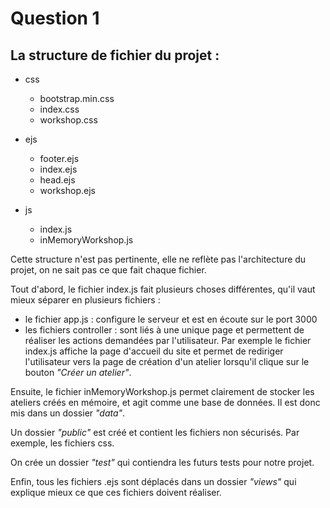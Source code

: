 # Question 1
La structure de fichier du projet :
-----------------------------------------------
* css
    
    * bootstrap.min.css
    * index.css
    * workshop.css

* ejs

    * footer.ejs
    * index.ejs
    * head.ejs
    * workshop.ejs

* js

    * index.js
    * inMemoryWorkshop.js

Cette structure n'est pas pertinente, elle ne reflète pas l'architecture du projet, on ne sait pas ce que fait chaque fichier.

Tout d'abord, le fichier index.js fait plusieurs choses différentes, qu'il vaut mieux séparer en plusieurs fichiers :
* le fichier app.js : configure le serveur et est en écoute sur le port 3000
* les fichiers controller : sont liés à une unique page et permettent de réaliser les actions demandées par l'utilisateur. Par exemple le fichier index.js affiche la page d'accueil du site et permet de rediriger l'utilisateur vers la page de création d'un atelier lorsqu'il clique sur le bouton _"Créer un atelier"_.

Ensuite, le fichier inMemoryWorkshop.js permet clairement de stocker les ateliers créés en mémoire, et agit comme une base de données. Il est donc mis dans un dossier _"data"_.

Un dossier _"public"_ est créé et contient les fichiers non sécurisés. Par exemple, les fichiers css.

On crée un dossier _"test"_ qui contiendra les futurs tests pour notre projet.

Enfin, tous les fichiers .ejs sont déplacés dans un dossier _"views"_ qui explique mieux ce que ces fichiers doivent réaliser.